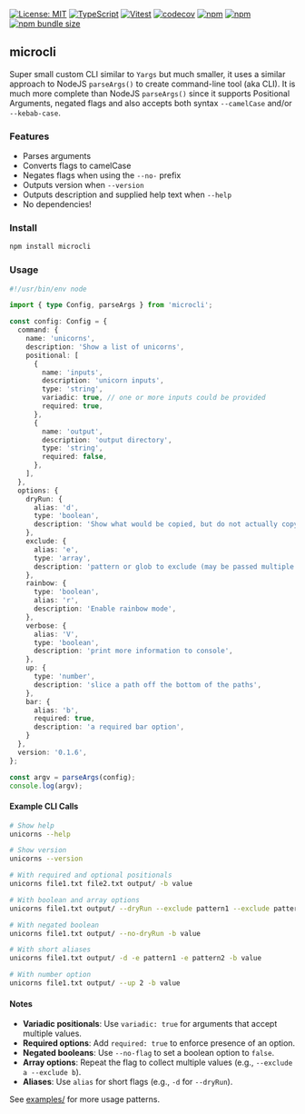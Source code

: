 [![License: MIT](https://img.shields.io/badge/License-MIT-yellow.svg)](https://opensource.org/licenses/MIT)
[![TypeScript](https://img.shields.io/badge/%3C%2F%3E-TypeScript-%230074c1.svg)](http://www.typescriptlang.org/)
[![Vitest](https://img.shields.io/badge/tested%20with-vitest-fcc72b.svg?logo=vitest)](https://vitest.dev/)
[![codecov](https://codecov.io/gh/ghiscoding/microcli/branch/main/graph/badge.svg)](https://codecov.io/gh/ghiscoding/microcli)
[![npm](https://img.shields.io/npm/v/microcli.svg)](https://www.npmjs.com/package/microcli)
[![npm](https://img.shields.io/npm/dy/microcli)](https://www.npmjs.com/package/microcli)
[![npm bundle size](https://img.shields.io/bundlephobia/minzip/microcli?color=success&label=gzip)](https://bundlephobia.com/result?p=microcli)

## microcli

Super small custom CLI similar to `Yargs` but much smaller, it uses a similar approach to NodeJS `parseArgs()` to create command-line tool (aka CLI). It is much more complete than NodeJS `parseArgs()` since it supports Positional Arguments, negated flags and also accepts both syntax `--camelCase` and/or `--kebab-case`.

### Features
- Parses arguments
- Converts flags to camelCase
- Negates flags when using the `--no-` prefix
- Outputs version when `--version`
- Outputs description and supplied help text when `--help`
- No dependencies!

### Install
```sh
npm install microcli
```

### Usage

```ts
#!/usr/bin/env node

import { type Config, parseArgs } from 'microcli';

const config: Config = {
  command: {
    name: 'unicorns',
    description: 'Show a list of unicorns',
    positional: [
      {
        name: 'inputs',
        description: 'unicorn inputs',
        type: 'string',
        variadic: true, // one or more inputs could be provided
        required: true,
      },
      {
        name: 'output',
        description: 'output directory',
        type: 'string',
        required: false,
      },
    ],
  },
  options: {
    dryRun: {
      alias: 'd',
      type: 'boolean',
      description: 'Show what would be copied, but do not actually copy any files',
    },
    exclude: {
      alias: 'e',
      type: 'array',
      description: 'pattern or glob to exclude (may be passed multiple times)',
    },
    rainbow: {
      type: 'boolean',
      alias: 'r',
      description: 'Enable rainbow mode',
    },
    verbose: {
      alias: 'V',
      type: 'boolean',
      description: 'print more information to console',
    },
    up: {
      type: 'number',
      description: 'slice a path off the bottom of the paths',
    },
    bar: {
      alias: 'b',
      required: true,
      description: 'a required bar option',
    }
  },
  version: '0.1.6',
};

const argv = parseArgs(config);
console.log(argv);
```

#### Example CLI Calls

```sh
# Show help
unicorns --help

# Show version
unicorns --version

# With required and optional positionals
unicorns file1.txt file2.txt output/ -b value

# With boolean and array options
unicorns file1.txt output/ --dryRun --exclude pattern1 --exclude pattern2 -b value

# With negated boolean
unicorns file1.txt output/ --no-dryRun -b value

# With short aliases
unicorns file1.txt output/ -d -e pattern1 -e pattern2 -b value

# With number option
unicorns file1.txt output/ --up 2 -b value
```

#### Notes

- **Variadic positionals**: Use `variadic: true` for arguments that accept multiple values.
- **Required options**: Add `required: true` to enforce presence of an option.
- **Negated booleans**: Use `--no-flag` to set a boolean option to `false`.
- **Array options**: Repeat the flag to collect multiple values (e.g., `--exclude a --exclude b`).
- **Aliases**: Use `alias` for short flags (e.g., `-d` for `--dryRun`).

See [examples/](examples/) for more usage patterns.
